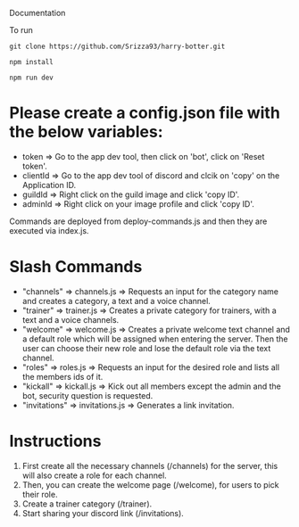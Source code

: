 Documentation

To run

```
git clone https://github.com/Srizza93/harry-botter.git

npm install

npm run dev
```

# Please create a config.json file with the below variables:

- token => Go to the app dev tool, then click on 'bot', click on 'Reset token'.
- clientId => Go to the app dev tool of discord and clcik on 'copy' on the Application ID.
- guildId => Right click on the guild image and click 'copy ID'.
- adminId => Right click on your image profile and click 'copy ID'.

Commands are deployed from deploy-commands.js and then they are executed via index.js.

# Slash Commands

- "channels" => channels.js => Requests an input for the category name and creates a category, a text and a voice channel.
- "trainer" => trainer.js => Creates a private category for trainers, with a text and a voice channels.
- "welcome" => welcome.js => Creates a private welcome text channel and a default role which will be assigned when entering the server. Then the user can choose their new role and lose the default role via the text channel.
- "roles" => roles.js => Requests an input for the desired role and lists all the members ids of it.
- "kickall" => kickall.js => Kick out all members except the admin and the bot, security question is requested.
- "invitations" => invitations.js => Generates a link invitation.

# Instructions

1. First create all the necessary channels (/channels) for the server, this will also create a role for each channel.
2. Then, you can create the welcome page (/welcome), for users to pick their role.
3. Create a trainer category (/trainer).
4. Start sharing your discord link (/invitations).
